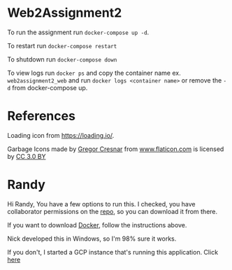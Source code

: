 # Web2Assignment2

To run the assignment run `docker-compose up -d`.

To restart run `docker-compose restart`

To shutdown run `docker-compose down`

To view logs run `docker ps` and copy the container name ex. `web2assignment2_web` and run `docker logs <container name>` or remove the `-d` from docker-compose up.
# References
Loading icon from https://loading.io/.

<div>Garbage Icons made by <a href="https://www.flaticon.com/authors/gregor-cresnar" title="Gregor Cresnar">Gregor Cresnar</a> from <a href="https://www.flaticon.com/" 			    title="Flaticon">www.flaticon.com</a> is licensed by <a href="http://creativecommons.org/licenses/by/3.0/" 			    title="Creative Commons BY 3.0" target="_blank">CC 3.0 BY</a></div>

# Randy

Hi Randy, 
You have a few options to run this. 
I checked, you have collaborator permissions on the [repo](https://github.com/kingsukhoi/Web2Assignment2), so you can download it from there.

If you want to download [Docker](https://store.docker.com/editions/community/docker-ce-desktop-windows), 
follow the instructions above. 

Nick developed this in Windows, so I'm 98% sure it works.

If you don't, I started a GCP instance that's running this application. 
Click [here](https://web2-asgn2.farsos.ca)